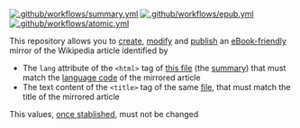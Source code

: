 [![.github/workflows/summary.yml](../../../ebookipedia/ebook/actions/workflows/summary.yml/badge.svg)](https://github.com/ebookipedia/ebook/actions/workflows/summary.yml)
[![.github/workflows/epub.yml](https://github.com/ebookipedia/ebook/actions/workflows/epub.yml/badge.svg)](https://github.com/ebookipedia/ebook/actions/workflows/epub.yml)
[![.github/workflows/atomic.yml](https://github.com/ebookipedia/ebook/actions/workflows/atomic.yml/badge.svg)](https://github.com/ebookipedia/ebook/actions/workflows/atomic.yml)

This repository allows you to [create](), [modify]() and [publish]() an [eBook-friendly]() mirror of the Wikipedia article identified by
* The `lang` attribute of the `<html>` tag of [this file](../../tree/main/editable/excerpt.html) (the [summary](https://ebookipedia.github.io/summary)) that must match the [language code](https://ebookipedia.github.io/lang) of the mirrored article
* The text content of the `<title>` tag of the same [file](../../edit/main/editable/summary.html), that must match the title of the mirrored article

This values, [once stablished](), must not be changed
